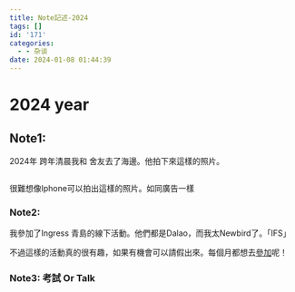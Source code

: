 ```yaml
---
title: Note記述-2024
tags: []
id: '171'
categories:
  - - 杂谈
date: 2024-01-08 01:44:39
---
```


# 2024 year

## Note1:

2024年 跨年清晨我和 舍友去了海邊。他拍下來這樣的照片。

<figure><img src="../.gitbook/assets/1906b71287bfd78cc1178906788e0c89.JPG" alt=""><figcaption></figcaption></figure>

很難想像Iphone可以拍出這樣的照片。如同廣告一樣

### Note2:

我參加了Ingress 青島的線下活動。他們都是Dalao，而我太Newbird了。「IFS」

不過這樣的活動真的很有趣，如果有機會可以請假出來。每個月都想去[參加](https://fevgames.net/ifs/event/?e=26477)呢！

### Note3:  考試 Or Talk

